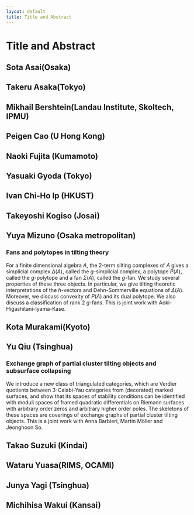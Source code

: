 ```yaml
---
layout: default
title: Title and Abstract
---
```


<script type="text/x-mathjax-config">MathJax.Hub.Config({tex2jax:{inlineMath:[['\$','\$'],['\\(','\\)']],processEscapes:true},CommonHTML: {matchFontHeight:false}});</script>
<script type="text/javascript" async src="https://cdnjs.cloudflare.com/ajax/libs/mathjax/2.7.1/MathJax.js?config=TeX-MML-AM_CHTML"></script>

# Title and Abstract

## Sota Asai(Osaka)

## Takeru Asaka(Tokyo)

## Mikhail Bershtein(Landau Institute, Skoltech, IPMU)

## Peigen Cao (U Hong Kong)

## Naoki Fujita (Kumamoto)

## Yasuaki Gyoda (Tokyo)

## Ivan Chi-Ho Ip (HKUST)

## Takeyoshi Kogiso (Josai)

## Yuya Mizuno (Osaka metropolitan)
### Fans and polytopes in tilting theory
For a finite dimensional algebra $A$, the 2-term silting complexes of $A$ gives a simplicial complex $\Delta(A)$, called the $g$-simplicial complex,
a polytope $P(A)$, called the $g$-polytope and a fan $\Sigma(A)$, called the $g$-fan.
We study several properties of these three objects.
In particular, we give tilting theoretic interpretations of the $h$-vectors and Dehn-Sommerville equations of $\Delta(A)$.
Moreover, we discuss convexity of $P(A)$ and its dual polytope. We also discuss a classification of rank 2 $g$-fans.
This is joint work with Aoki-Higashitani-Iyama-Kase.

## Kota Murakami(Kyoto)

## Yu Qiu (Tsinghua)
### Exchange graph of partial cluster tilting objects and subsurface collapsing
We introduce a new class of triangulated categories, which are Verdier quotients between 3-Calabi-Yau categories from (decorated) marked surfaces, and show that its spaces of stability conditions can be identified with moduli spaces of framed quadratic differentials on Riemann surfaces with arbitrary order zeros and arbitrary higher order poles. The skeletons of these spaces are coverings of exchange graphs of partial cluster tilting objects.
This is a joint work with Anna Barbieri, Martin Möller and Jeonghoon So.

## Takao Suzuki (Kindai)

## Wataru Yuasa(RIMS, OCAMI)

## Junya Yagi (Tsinghua)

## Michihisa Wakui (Kansai)